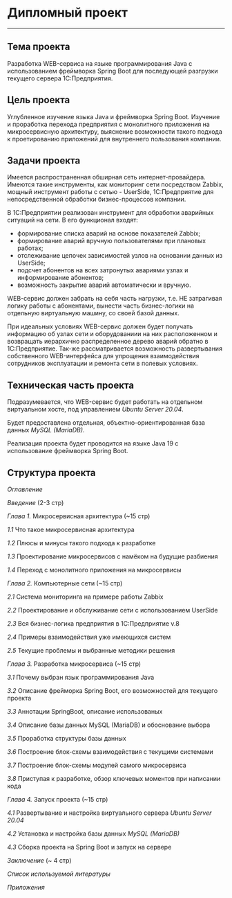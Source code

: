 # Дипломный проект

---

## Тема проекта

Разработка WEB-сервиса на языке программирования Java с использованием фреймворка Spring Boot для последующей разгрузки текущего сервера 1С:Предприятия.

## Цель проекта

Углубленное изучение языка Java и фреймворка Spring Boot. Изучение и проработка перехода предприятия с монолитного приложения на микросервисную архитектуру, выяснение возможности такого подхода к проетированию приложений для внутреннего пользования компании.

## Задачи проекта

Имеется распространенная обширная сеть интернет-провайдера. Имеются такие инструменты, как мониторинг сети посредством Zabbix, мощный инструмент работы с сетью - UserSide, 1С:Предприятие для непосредственной обработки бизнес-процессов компании.

В 1С:Предприятии реализован инструмент для обработки аварийных ситуаций на сети.
В его функционал входят: 
- формирование списка аварий на основе показателей Zabbix;
- формирование аварий вручную пользователями при плановых работах;
- отслеживание цепочек зависимостей узлов на основании данных из UserSide;
- подсчет абонентов на всех затронутых авариями узлах и информирование абонентов;
- возможность закрытие аварий автоматически и вручную.

WEB-сервис должен забрать на себя часть нагрузки, т.е. НЕ затрагивая логику работы с абонентами, вынести часть бизнес-логики на отдельную виртуальную машину, со своей базой данных.

При идеальных условиях WEB-сервис должен будет получать информацию об узлах сети и оборудованиии на них расположенном и возвращать иерархично распределенное дерево аварий обратно в 1С:Предприятие. Так-же рассматривается возможность развертывания собственного WEB-интерфейса для упрощения взаимодействия сотрудников эксплуатации и ремонта сети в полевых условиях.

## Техническая часть проекта

Подразумевается, что WEB-сервис будет работать на отдельном виртуальном хосте, под управлением *Ubuntu Server 20.04*.

Будет предоставлена отдельная, объектно-ориентированная база данных *MySQL (MariaDB)*.

Реализация проекта будет проводится на языке Java 19 с использование фреймворка Spring Boot.

## Структура проекта

*Оглавление*

*Введение* (2-3 стр)

*Глава 1.* Микросервисная архитектура (~15 стр)

*1.1* Что такое микросервисная архитектура

*1.2* Плюсы и минусы такого подхода к разработке

*1.3* Проектирование микросервисов с намёком на будущие разбиения

*1.4* Переход с монолитного приложения на микросервисы

*Глава 2.* Компьютерные сети (~15 стр)

*2.1* Система мониторинга на примере работы Zabbix

*2.2* Проектирование и обслуживание сети с использованием UserSide

*2.3* Вся бизнес-логика предприятия в 1С:Предприятие v.8

*2.4* Примеры взаимодействия уже имеющихся систем

*2.5* Текущие проблемы и выбранные методики решения

*Глава 3.* Разработка микросервиса (~15 стр)

*3.1* Почему выбран язык программирования Java

*3.2* Описание фрейморка Spring Boot, его возможностей для текущего проекта

*3.3* Аннотации SpringBoot, описание использованых

*3.4* Описание базы данных MySQL (MariaDB) и обоснование выбора

*3.5* Проработка структуры базы данных 

*3.6* Построение блок-схемы взаимодействия с текущими системами

*3.7* Построение блок-схемы модулей самого микросервиса

*3.8* Приступая к разработке, обзор ключевых моментов при написании кода

*Глава 4.* Запуск проекта (~15 стр)

*4.1* Развертывание и настройка виртуального сервера *Ubuntu Server 20.04*

*4.2* Установка и настройка базы данных *MySQL (MariaDB)*

*4.3* Сборка проекта на Spring Boot и запуск на сервере

*Заключение* (~ 4 стр)

*Список используемой литературы*

*Приложения*

